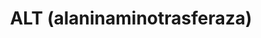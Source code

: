 ﻿---
title: ALT (alaninaminotrasferaza)
group: Biokimyoviy qon tahlillar
price: 20 000
duration: 30-60 daqiqa
---
